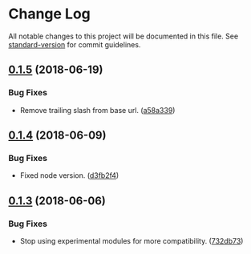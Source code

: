 # Change Log

All notable changes to this project will be documented in this file. See [standard-version](https://github.com/conventional-changelog/standard-version) for commit guidelines.

<a name="0.1.5"></a>
## [0.1.5](https://github.com/wishtack/gitbook-printer/compare/v0.1.4...v0.1.5) (2018-06-19)


### Bug Fixes

* Remove trailing slash from base url. ([a58a339](https://github.com/wishtack/gitbook-printer/commit/a58a339))



<a name="0.1.4"></a>
## [0.1.4](https://github.com/wishtack/gitbook-printer/compare/v0.1.3...v0.1.4) (2018-06-09)


### Bug Fixes

* Fixed node version. ([d3fb2f4](https://github.com/wishtack/gitbook-printer/commit/d3fb2f4))



<a name="0.1.3"></a>
## [0.1.3](https://github.com/wishtack/gitbook-printer/compare/v0.1.2...v0.1.3) (2018-06-06)


### Bug Fixes

* Stop using experimental modules for more compatibility. ([732db73](https://github.com/wishtack/gitbook-printer/commit/732db73))
